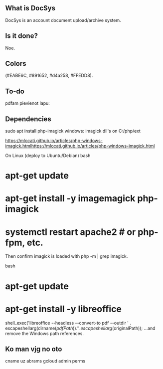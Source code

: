 ## What is DocSys
DocSys is an account document upload/archive system.
## Is it done?
Noe.
## Colors
 (#EABE6C, #891652, #d4a258, #FFEDD8).

## To-do
pdfam pievienot lapu: 


## Dependencies
sudo apt install php-imagick
windows: imagick dll's on C:/php/ext

https://mlocati.github.io/articles/php-windows-imagick.htmlhttps://mlocati.github.io/articles/php-windows-imagick.html

On Linux (deploy to Ubuntu/Debian)
bash
# apt-get update
# apt-get install -y imagemagick php-imagick
# systemctl restart apache2   # or php-fpm, etc.
Then confirm imagick is loaded with php -m | grep imagick.

bash
# apt-get update
# apt-get install -y libreoffice
shell_exec('libreoffice --headless --convert-to pdf --outdir ' . escapeshellarg(dirname($pdfPath)) . ' ' . escapeshellarg($originalPath));
…and remove the Windows path references.

## Ko man vjg no oto
cname uz abrams
gcloud admin perms